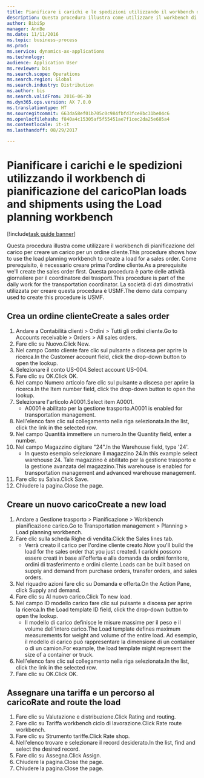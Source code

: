 ```yaml
--- 
title: Pianificare i carichi e le spedizioni utilizzando il workbench di pianificazione del carico
description: Questa procedura illustra come utilizzare il workbench di pianificazione del carico per creare un carico per un ordine cliente.
author: BibiSp
manager: AnnBe
ms.date: 11/11/2016
ms.topic: business-process
ms.prod: 
ms.service: dynamics-ax-applications
ms.technology: 
audience: Application User
ms.reviewer: bis
ms.search.scope: Operations
ms.search.region: Global
ms.search.industry: Distribution
ms.author: bis
ms.search.validFrom: 2016-06-30
ms.dyn365.ops.version: AX 7.0.0
ms.translationtype: HT
ms.sourcegitcommit: 663da58ef01b705c0c984fbfd3fce8bc31be04c6
ms.openlocfilehash: f840a4c15305af5f55451ae7f1cec2da25e685a4
ms.contentlocale: it-it
ms.lasthandoff: 08/29/2017

---
```

# <a name="plan-loads-and-shipments-using-the-load-planning-workbench"></a><span data-ttu-id="b5121-103">Pianificare i carichi e le spedizioni utilizzando il workbench di pianificazione del carico</span><span class="sxs-lookup"><span data-stu-id="b5121-103">Plan loads and shipments using the Load planning workbench</span></span>

[!include[task guide banner](../../includes/task-guide-banner.md)]

<span data-ttu-id="b5121-104">Questa procedura illustra come utilizzare il workbench di pianificazione del carico per creare un carico per un ordine cliente.</span><span class="sxs-lookup"><span data-stu-id="b5121-104">This procedure shows how to use the load planning workbench to create a load for a sales order.</span></span> <span data-ttu-id="b5121-105">Come prerequisito, è necessario creare prima l'ordine cliente.</span><span class="sxs-lookup"><span data-stu-id="b5121-105">As a prerequisite we'll create the sales order first.</span></span> <span data-ttu-id="b5121-106">Questa procedura è parte delle attività giornaliere per il coordinatore dei trasporti.</span><span class="sxs-lookup"><span data-stu-id="b5121-106">This procedure is part of the daily work for the transportation coordinator.</span></span> <span data-ttu-id="b5121-107">La società di dati dimostrativi utilizzata per creare questa procedura è USMF.</span><span class="sxs-lookup"><span data-stu-id="b5121-107">The demo data company used to create this procedure is USMF.</span></span>


## <a name="create-a-sales-order"></a><span data-ttu-id="b5121-108">Crea un ordine cliente</span><span class="sxs-lookup"><span data-stu-id="b5121-108">Create a sales order</span></span>
1. <span data-ttu-id="b5121-109">Andare a Contabilità clienti > Ordini > Tutti gli ordini cliente.</span><span class="sxs-lookup"><span data-stu-id="b5121-109">Go to Accounts receivable > Orders > All sales orders.</span></span>
2. <span data-ttu-id="b5121-110">Fare clic su Nuovo.</span><span class="sxs-lookup"><span data-stu-id="b5121-110">Click New.</span></span>
3. <span data-ttu-id="b5121-111">Nel campo Conto cliente fare clic sul pulsante a discesa per aprire la ricerca.</span><span class="sxs-lookup"><span data-stu-id="b5121-111">In the Customer account field, click the drop-down button to open the lookup.</span></span>
4. <span data-ttu-id="b5121-112">Selezionare il conto US-004.</span><span class="sxs-lookup"><span data-stu-id="b5121-112">Select account US-004.</span></span>
5. <span data-ttu-id="b5121-113">Fare clic su OK.</span><span class="sxs-lookup"><span data-stu-id="b5121-113">Click OK.</span></span>
6. <span data-ttu-id="b5121-114">Nel campo Numero articolo fare clic sul pulsante a discesa per aprire la ricerca.</span><span class="sxs-lookup"><span data-stu-id="b5121-114">In the Item number field, click the drop-down button to open the lookup.</span></span>
7. <span data-ttu-id="b5121-115">Selezionare l'articolo A0001.</span><span class="sxs-lookup"><span data-stu-id="b5121-115">Select item A0001.</span></span>
    * <span data-ttu-id="b5121-116">A0001 è abilitato per la gestione trasporto.</span><span class="sxs-lookup"><span data-stu-id="b5121-116">A0001 is enabled for transportation management.</span></span>  
8. <span data-ttu-id="b5121-117">Nell'elenco fare clic sul collegamento nella riga selezionata.</span><span class="sxs-lookup"><span data-stu-id="b5121-117">In the list, click the link in the selected row.</span></span>
9. <span data-ttu-id="b5121-118">Nel campo Quantità immettere un numero.</span><span class="sxs-lookup"><span data-stu-id="b5121-118">In the Quantity field, enter a number.</span></span>
10. <span data-ttu-id="b5121-119">Nel campo Magazzino digitare "24".</span><span class="sxs-lookup"><span data-stu-id="b5121-119">In the Warehouse field, type '24'.</span></span>
    * <span data-ttu-id="b5121-120">In questo esempio selezionare il magazzino 24.</span><span class="sxs-lookup"><span data-stu-id="b5121-120">In this example select warehouse 24.</span></span> <span data-ttu-id="b5121-121">Tale magazzino è abilitato per la gestione trasporto e la gestione avanzata del magazzino.</span><span class="sxs-lookup"><span data-stu-id="b5121-121">This warehouse is enabled for transportation management and advanced warehouse management.</span></span>  
11. <span data-ttu-id="b5121-122">Fare clic su Salva.</span><span class="sxs-lookup"><span data-stu-id="b5121-122">Click Save.</span></span>
12. <span data-ttu-id="b5121-123">Chiudere la pagina.</span><span class="sxs-lookup"><span data-stu-id="b5121-123">Close the page.</span></span>

## <a name="create-a-new-load"></a><span data-ttu-id="b5121-124">Creare un nuovo carico</span><span class="sxs-lookup"><span data-stu-id="b5121-124">Create a new load</span></span>
1. <span data-ttu-id="b5121-125">Andare a Gestione trasporto > Pianificazione > Workbench pianificazione carico.</span><span class="sxs-lookup"><span data-stu-id="b5121-125">Go to Transportation management > Planning > Load planning workbench.</span></span>
2. <span data-ttu-id="b5121-126">Fare clic sulla scheda Righe di vendita.</span><span class="sxs-lookup"><span data-stu-id="b5121-126">Click the Sales lines tab.</span></span>
    * <span data-ttu-id="b5121-127">Verrà creato il carico per l'ordine cliente creato.</span><span class="sxs-lookup"><span data-stu-id="b5121-127">Now you'll build the load for the sales order that you just created.</span></span> <span data-ttu-id="b5121-128">I carichi possono essere creati in base all'offerta e alla domanda da ordini fornitore, ordini di trasferimento e ordini cliente.</span><span class="sxs-lookup"><span data-stu-id="b5121-128">Loads can be built based on supply and demand from purchase orders, transfer orders, and sales orders.</span></span>  
3. <span data-ttu-id="b5121-129">Nel riquadro azioni fare clic su Domanda e offerta.</span><span class="sxs-lookup"><span data-stu-id="b5121-129">On the Action Pane, click Supply and demand.</span></span>
4. <span data-ttu-id="b5121-130">Fare clic su Al nuovo carico.</span><span class="sxs-lookup"><span data-stu-id="b5121-130">Click To new load.</span></span>
5. <span data-ttu-id="b5121-131">Nel campo ID modello carico fare clic sul pulsante a discesa per aprire la ricerca.</span><span class="sxs-lookup"><span data-stu-id="b5121-131">In the Load template ID field, click the drop-down button to open the lookup.</span></span>
    * <span data-ttu-id="b5121-132">Il modello di carico definisce le misure massime per il peso e il volume dell'intero carico.</span><span class="sxs-lookup"><span data-stu-id="b5121-132">The Load template defines maximum measurements for weight and volume of the entire load.</span></span> <span data-ttu-id="b5121-133">Ad esempio, il modello di carico può rappresentare la dimensione di un container o di un camion.</span><span class="sxs-lookup"><span data-stu-id="b5121-133">For example, the load template might represent the size of a container or truck.</span></span>  
6. <span data-ttu-id="b5121-134">Nell'elenco fare clic sul collegamento nella riga selezionata.</span><span class="sxs-lookup"><span data-stu-id="b5121-134">In the list, click the link in the selected row.</span></span>
7. <span data-ttu-id="b5121-135">Fare clic su OK.</span><span class="sxs-lookup"><span data-stu-id="b5121-135">Click OK.</span></span>

## <a name="rate-and-route-the-load"></a><span data-ttu-id="b5121-136">Assegnare una tariffa e un percorso al carico</span><span class="sxs-lookup"><span data-stu-id="b5121-136">Rate and route the load</span></span>
1. <span data-ttu-id="b5121-137">Fare clic su Valutazione e distribuzione.</span><span class="sxs-lookup"><span data-stu-id="b5121-137">Click Rating and routing.</span></span>
2. <span data-ttu-id="b5121-138">Fare clic su Tariffa workbench ciclo di lavorazione.</span><span class="sxs-lookup"><span data-stu-id="b5121-138">Click Rate route workbench.</span></span>
3. <span data-ttu-id="b5121-139">Fare clic su Strumento tariffe.</span><span class="sxs-lookup"><span data-stu-id="b5121-139">Click Rate shop.</span></span>
4. <span data-ttu-id="b5121-140">Nell'elenco trovare e selezionare il record desiderato.</span><span class="sxs-lookup"><span data-stu-id="b5121-140">In the list, find and select the desired record.</span></span>
5. <span data-ttu-id="b5121-141">Fare clic su Assegna.</span><span class="sxs-lookup"><span data-stu-id="b5121-141">Click Assign.</span></span>
6. <span data-ttu-id="b5121-142">Chiudere la pagina.</span><span class="sxs-lookup"><span data-stu-id="b5121-142">Close the page.</span></span>
7. <span data-ttu-id="b5121-143">Chiudere la pagina.</span><span class="sxs-lookup"><span data-stu-id="b5121-143">Close the page.</span></span>


